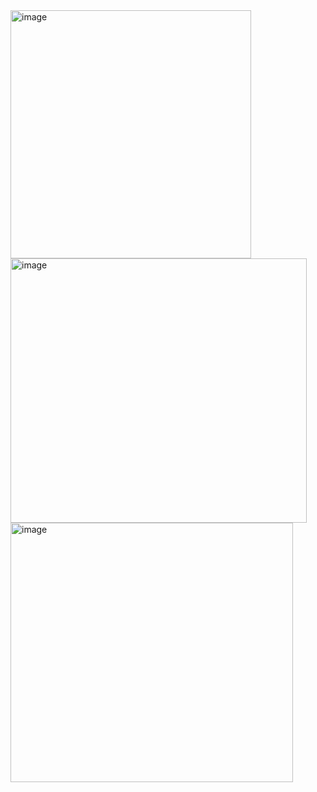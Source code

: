 <img width="385" height="397" alt="image" src="https://github.com/user-attachments/assets/c452a905-8e41-4a7e-93ea-ec706e794d02" />
<img width="474" height="423" alt="image" src="https://github.com/user-attachments/assets/e6ac7461-5188-4bec-91a5-759f715c7b7e" />
<img width="452" height="415" alt="image" src="https://github.com/user-attachments/assets/1ebd5632-687d-44dc-9d8f-d37500312c06" />
